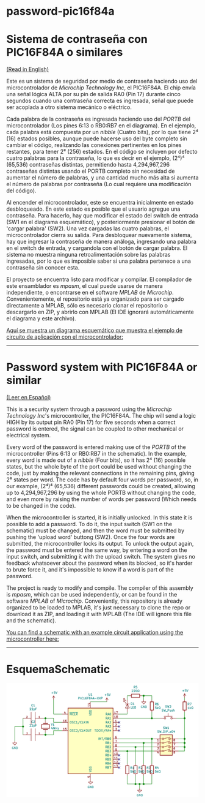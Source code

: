 # password-pic16f84a

# Sistema de contraseña con PIC16F84A o similares

[(Read in English)](#password-system-with-pic16f84a-or-similar)

Este es un sistema de seguridad por medio de contraseña haciendo uso del microcontrolador de *Microchip Technology Inc*, el PIC16F84A. El chip envía una señal lógica ALTA por su pin de salida RA0 (Pin 17) durante cinco segundos cuando una contraseña correcta es ingresada, señal que puede ser acoplada a otro sistema mecánico o eléctrico.

Cada palabra de la contraseña es ingresada haciendo uso del *PORTB* del microcontrolador (Los pines 6:13 o RB0:RB7 en el diagrama). En el ejemplo, cada palabra está compuesta por un *nibble* (Cuatro bits), por lo que tiene 2⁴ (16) estados posibles, aunque puede hacerse uso del byte completo sin cambiar el código, realizando las conexiones pertinentes en los pines restantes, para tener 2⁸ (256) estados. En el código se incluyen por defecto cuatro palabras para la contraseña, lo que es decir en el ejemplo, (2⁴)⁴ (65,536) contraseñas distintas, permitiendo hasta 4,294,967,296 contraseñas distintas usando el PORTB completo sin necesidad de aumentar el número de palabras, y una cantidad mucho más alta si aumenta el número de palabras por contraseña (Lo cual requiere una modificación del código).

Al encender el microcontrolador, este se encuentra inicialmente en estado desbloqueado. En este estado es posible que el usuario agregue una contraseña. Para hacerlo, hay que modificar el estado del switch de entrada (SW1 en el diagrama esquemático), y posteriormente presionar el botón de 'cargar palabra' (SW2). Una vez cargadas las cuatro palabras, el microcontrolador cierra su salida. Para desbloquear nuevamente sistema, hay que ingresar la contraseña de manera análoga, ingresando una palabra en el switch de entrada, y cargandola con el botón de cargar palabra. El sistema no muestra ninguna retroalimentación sobre las palabras ingresadas, por lo que es imposible saber si una palabra pertenece a una contraseña sin conocer esta.

El proyecto se encuentra listo para modificar y compilar. El compilador de este ensamblador es *mpasm*, el cual puede usarse de manera independiente, o encontrarse en el software *MPLAB* de *Microchip*. Convenientemente, el repositorio está ya organizado para ser cargado directamente a MPLAB, sólo es necesario clonar el repositorio o descargarlo en ZIP, y abrirlo con MPLAB (El IDE ignorará automáticamente el diagrama y este archivo).

[Aquí se muestra un diagrama esquemático que muestra el ejemplo de circuito de aplicación con el microcontrolador:](#esquemaschematic)

---

# Password system with PIC16F84A or similar

[(Leer en Español)](#sistema-de-contraseña-con-pic16f84a-o-similares)

This is a security system through a password using the *Microchip Technology Inc*'s microcontroller, the PIC16F84A. The chip will send a logic HIGH by its output pin RA0 (Pin 17) for five seconds when a correct password is entered, the signal can be coupled to other mechanical or electrical system.

Every word of the password is entered making use of the *PORTB* of the microcontroller (Pins 6:13 or RB0:RB7 in the schematic). In the example, every word is made out of a *nibble* (Four bits), so it has 2⁴ (16) possible states, but the whole byte of the port could be used without changing the code, just by making the relevant connections in the remaining pins, giving 2⁸ states per word. The code has by default four words per password, so, in our example, (2⁴)⁴ (65,536) different passwords could be created, allowing up to 4,294,967,296 by using the whole PORTB without changing the code, and even more by raising the number of words per password (Which needs to be changed in the code).

When the microcontroller is started, it is initially unlocked. In this state it is possible to add a password. To do it, the input switch (SW1 on the schematic) must be changed, and then the word must be submitted by pushing the 'upload word' buttong (SW2). Once the four words are submitted, the microcontroller locks its output. To unlock the output again, the password must be entered the same way, by entering a word on the input switch, and submitting it with the upload switch. The system gives no feedback whatsoever about the password when its blocked, so it's harder to brute force it, and it's impossible to know if a word is part of the password.

The project is ready to modify and compile. The compiler of this assembly is *mpasm*, which can be used independently, or can be found in the software *MPLAB* of *Microchip*. Conveniently, this repository is already organized to be loaded to MPLAB, it's just necessary to clone the repo or download it as ZIP, and loading it with MPLAB (The IDE will ignore this file and the schematic).

[You can find a schematic with an example circuit application using the microcontroller here:](#esquemaschematic)

---

# EsquemaSchematic

![Esquema](Esq.png)
